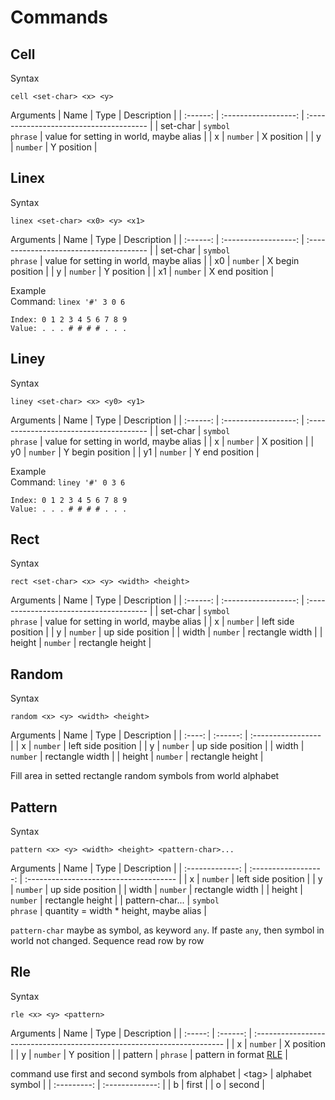 # Commands

## Cell

Syntax
```
cell <set-char> <x> <y>
```

Arguments
|   Name   |         Type         | Description                             |
| :------: | :------------------: | :-------------------------------------- |
| set-char | `symbol`<br>`phrase` | value for setting in world, maybe alias |
|    x     |       `number`       | X position                              |
|    y     |       `number`       | Y position                              |

## Linex

Syntax
```
linex <set-char> <x0> <y> <x1>
```

Arguments
|   Name   |         Type         | Description                             |
| :------: | :------------------: | :-------------------------------------- |
| set-char | `symbol`<br>`phrase` | value for setting in world, maybe alias |
|    x0    |       `number`       | X begin position                        |
|    y     |       `number`       | Y position                              |
|    x1    |       `number`       | X end position                          |

Example  
Command: `linex '#' 3 0 6`
```
Index: 0 1 2 3 4 5 6 7 8 9
Value: . . . # # # # . . .
```

## Liney

Syntax
```
liney <set-char> <x> <y0> <y1>
```

Arguments
|   Name   |         Type         | Description                             |
| :------: | :------------------: | :-------------------------------------- |
| set-char | `symbol`<br>`phrase` | value for setting in world, maybe alias |
|    x     |       `number`       | X position                              |
|    y0    |       `number`       | Y begin position                        |
|    y1    |       `number`       | Y end position                          |

Example  
Command: `liney '#' 0 3 6`
```
Index: 0 1 2 3 4 5 6 7 8 9
Value: . . . # # # # . . .
```

## Rect

Syntax
```
rect <set-char> <x> <y> <width> <height> 
```

Arguments
|   Name   |         Type         | Description                             |
| :------: | :------------------: | :-------------------------------------- |
| set-char | `symbol`<br>`phrase` | value for setting in world, maybe alias |
|    x     |       `number`       | left side position                      |
|    y     |       `number`       | up side position                        |
|  width   |       `number`       | rectangle width                         |
|  height  |       `number`       | rectangle height                        |

## Random

Syntax
```
random <x> <y> <width> <height> 
```

Arguments
|  Name  |   Type   | Description        |
| :----: | :------: | :----------------- |
|   x    | `number` | left side position |
|   y    | `number` | up side position   |
| width  | `number` | rectangle width    |
| height | `number` | rectangle height   |

Fill area in setted rectangle random symbols from world alphabet

## Pattern

Syntax
```
pattern <x> <y> <width> <height> <pattern-char>...
```

Arguments
|      Name       |         Type         | Description                            |
| :-------------: | :------------------: | :------------------------------------- |
|        x        |       `number`       | left side position                     |
|        y        |       `number`       | up side position                       |
|      width      |       `number`       | rectangle width                        |
|     height      |       `number`       | rectangle height                       |
| pattern-char... | `symbol`<br>`phrase` | quantity = width * height, maybe alias |

`pattern-char` maybe as symbol, as keyword `any`. If paste `any`, then symbol in world not changed. Sequence read row by row

## Rle

Syntax
```
rle <x> <y> <pattern>
```

Arguments
|  Name   |   Type   | Description                                                             |
| :-----: | :------: | :---------------------------------------------------------------------- |
|    x    | `number` | X position                                                              |
|    y    | `number` | Y position                                                              |
| pattern | `phrase` | pattern in format [RLE](https://conwaylife.com/wiki/Run_Length_Encoded) |

command use first and second symbols from alphabet
| &lt;tag&gt; | alphabet symbol |
| :---------: | :-------------: |
|      b      |      first      |
|      o      |     second      |